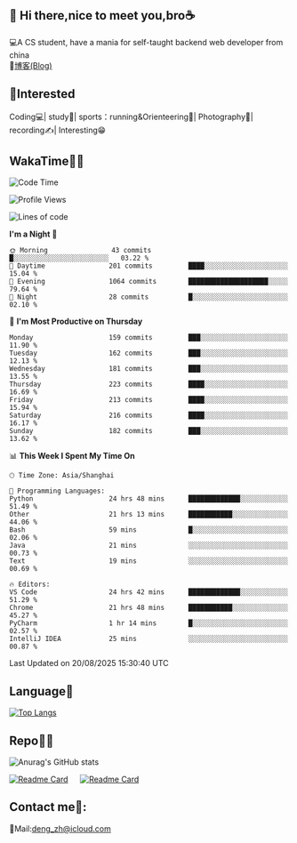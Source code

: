 👋 Hi there,nice to meet you,bro☕
---
💻A CS student, have a mania for self-taught backend web developer from china   
📌[博客(Blog)](https://github.com/HealUP/MyBlog)

 <!-- waka-box start -->
 <!-- waka-box end -->
 
🧲**Interested**
--
Coding💻| study📖| sports：running&Orienteering🏃‍| Photography📸| recording✍️| Interesting😁

WakaTime👨‍💻
---
<!--START_SECTION:waka-->
![Code Time](http://img.shields.io/badge/Code%20Time-3%2C478%20hrs%2021%20mins-blue)

![Profile Views](http://img.shields.io/badge/Profile%20Views-0-blue)

![Lines of code](https://img.shields.io/badge/From%20Hello%20World%20I%27ve%20Written-205.1%20thousand%20lines%20of%20code-blue)

**I'm a Night 🦉** 

```text
🌞 Morning                43 commits          █░░░░░░░░░░░░░░░░░░░░░░░░   03.22 % 
🌆 Daytime                201 commits         ████░░░░░░░░░░░░░░░░░░░░░   15.04 % 
🌃 Evening                1064 commits        ████████████████████░░░░░   79.64 % 
🌙 Night                  28 commits          █░░░░░░░░░░░░░░░░░░░░░░░░   02.10 % 
```
📅 **I'm Most Productive on Thursday** 

```text
Monday                   159 commits         ███░░░░░░░░░░░░░░░░░░░░░░   11.90 % 
Tuesday                  162 commits         ███░░░░░░░░░░░░░░░░░░░░░░   12.13 % 
Wednesday                181 commits         ███░░░░░░░░░░░░░░░░░░░░░░   13.55 % 
Thursday                 223 commits         ████░░░░░░░░░░░░░░░░░░░░░   16.69 % 
Friday                   213 commits         ████░░░░░░░░░░░░░░░░░░░░░   15.94 % 
Saturday                 216 commits         ████░░░░░░░░░░░░░░░░░░░░░   16.17 % 
Sunday                   182 commits         ███░░░░░░░░░░░░░░░░░░░░░░   13.62 % 
```


📊 **This Week I Spent My Time On** 

```text
🕑︎ Time Zone: Asia/Shanghai

💬 Programming Languages: 
Python                   24 hrs 48 mins      █████████████░░░░░░░░░░░░   51.49 % 
Other                    21 hrs 13 mins      ███████████░░░░░░░░░░░░░░   44.06 % 
Bash                     59 mins             █░░░░░░░░░░░░░░░░░░░░░░░░   02.06 % 
Java                     21 mins             ░░░░░░░░░░░░░░░░░░░░░░░░░   00.73 % 
Text                     19 mins             ░░░░░░░░░░░░░░░░░░░░░░░░░   00.69 % 

🔥 Editors: 
VS Code                  24 hrs 42 mins      █████████████░░░░░░░░░░░░   51.29 % 
Chrome                   21 hrs 48 mins      ███████████░░░░░░░░░░░░░░   45.27 % 
PyCharm                  1 hr 14 mins        █░░░░░░░░░░░░░░░░░░░░░░░░   02.57 % 
IntelliJ IDEA            25 mins             ░░░░░░░░░░░░░░░░░░░░░░░░░   00.87 % 
```


 Last Updated on 20/08/2025 15:30:40 UTC
<!--END_SECTION:waka-->

Language🚀
---
[![Top Langs](https://github-readme-stats.vercel.app/api/top-langs/?username=HealUP&layout=compact&hide_border=true)](https://github.com/HealUP)

Repo🧑‍💻
---
![Anurag's GitHub stats](https://github-readme-stats.vercel.app/api?username=HealUP&count_private=true&show_icons=true&theme=gruvbox&hide_border=true) 

[![Readme Card](https://github-readme-stats.vercel.app/api/pin/?username=HealUP&repo=InternetEy&theme=transparent)](https://github.com/HealUP/InternetEy) &emsp;
[![Readme Card](https://github-readme-stats.vercel.app/api/pin/?username=HealUP&repo=CampusExperience&theme=transparent)](https://github.com/HealUP/CampusExperience)


Contact me📱:
---
📮Mail:deng_zh@icloud.com  
